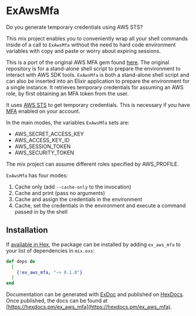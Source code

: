 # ExAwsMfa

Do you generate temporary credentials using AWS STS?

This mix project enables you to conveniently wrap all your shell commands
inside of a call to `ExAwsMfa` without the need to hard code environment
variables with copy and paste or worry about expiring sessions.

This is a port of the original AWS MFA gem found [here](https://github.com/lonelyplanet/aws-mfa/). The original repository is for a stand-alone shell script to prepare the environment to interact with AWS SDK tools. `ExAwsMfa` is both a stand-alone shell script and can also be inserted into an Elixir application to prepare the environment for a single instance. It retrieves temporary credentials for assuming an AWS role, by first obtaining an MFA token from the user.

It uses [AWS STS](http://docs.aws.amazon.com/cli/latest/reference/sts/index.html) to get temporary credentials. This is necessary if you have [MFA](https://aws.amazon.com/iam/details/mfa/) enabled on your account.

In the main modes, the variables `ExAwsMfa` sets are:

* AWS_SECRET_ACCESS_KEY
* AWS_ACCESS_KEY_ID
* AWS_SESSION_TOKEN
* AWS_SECURITY_TOKEN

The mix project can assume different roles specified by AWS_PROFILE.

`ExAwsMfa` has four modes:

1. Cache only (add `--cache-only` to the invocation)
2. Cache and print (pass no arguments)
2. Cache and assign the credentials in the environment
4. Cache, set the credentials in the environment and execute a command passed in
by the shell

## Installation

If [available in Hex](https://hex.pm/docs/publish), the package can be installed
by adding `ex_aws_mfa` to your list of dependencies in `mix.exs`:

```elixir
def deps do
  [
    {:ex_aws_mfa, "~> 0.1.0"}
  ]
end
```

Documentation can be generated with [ExDoc](https://github.com/elixir-lang/ex_doc)
and published on [HexDocs](https://hexdocs.pm). Once published, the docs can
be found at [https://hexdocs.pm/ex_aws_mfa](https://hexdocs.pm/ex_aws_mfa).
